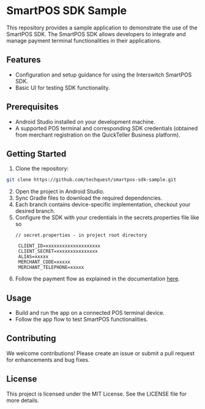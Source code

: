 # SmartPOS SDK Sample
This repository provides a sample application to demonstrate the use of the SmartPOS SDK. The SmartPOS SDK allows developers to integrate and manage payment terminal functionalities in their applications.

## Features
* Configuration and setup guidance for using the Interswitch SmartPOS SDK.
* Basic UI for testing SDK functionality.

## Prerequisites
* Android Studio installed on your development machine.
* A supported POS terminal and corresponding SDK credentials (obtained from merchant registration on the QuickTeller Business platform).

## Getting Started
1. Clone the repository:
``` bash
git clone https://github.com/techquest/smartpos-sdk-sample.git
```
2. Open the project in Android Studio.
3. Sync Gradle files to download the required dependencies.
4. Each branch contains device-specific implementation, checkout your desired branch.
5. Configure the SDK with your credentials in the secrets.properties file like so
   ``` properties
   // secret.properties - in project root directory
   
    CLIENT_ID=xxxxxxxxxxxxxxxxxxxx
    CLIENT_SECRET=xxxxxxxxxxxxxxx
    ALIAS=xxxxx
    MERCHANT_CODE=xxxxx
    MERCHANT_TELEPHONE=xxxxx
   ```
6. Follow the payment flow as explained in the documentation [here](https://docs.interswitchgroup.com/docs/smartpos-sdk).

## Usage
* Build and run the app on a connected POS terminal device.
* Follow the app flow to test SmartPOS functionalities.

## Contributing
We welcome contributions! Please create an issue or submit a pull request for enhancements and bug fixes.

## License
This project is licensed under the MIT License. See the LICENSE file for more details.
